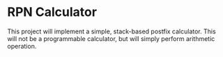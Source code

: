 # RPN Calculator

This project will implement a simple, stack-based postfix calculator. This will not be a programmable calculator, but will simply perform arithmetic operation.
